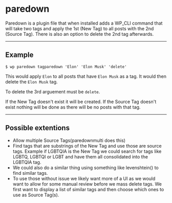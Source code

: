 # paredown

Paredown is a plugin file that when installed adds a WP_CLI command that will take two tags and apply the 1st (New Tag) to all posts with the 2nd (Source Tag). There is also an option to delete the 2nd tag afterwards.

-----

## Example

```
$ wp paredown tagparedown 'Elon' 'Elon Musk' 'delete'
```

This would apply `Elon` to all posts that have `Elon Musk` as a tag. It would then delete the `Elon Musk` tag.

To delete the 3rd arguement must be `delete`.

If the New Tag doesn't exist it will be created. If the Source Tag doesn't exist nothing will be done as there will be no posts with that tag.


------

## Possible extentions

* Allow multiple Source Tags(paredownmulti does this)
* Find tags that are substrings of the New Tag and use those are source tags. Example if LGBTQIA is the New Tag we could search for tags like LGBTQ, LGBTQI or LGBT and have them all consolidated into the LGBTQIA tag.
* We could also do a similar thing using something like levenshtein() to find similar tags.
* To use those without issue we likely want more of a UI as we would want to allow for some manual review before we mass delete tags. We first want to display a list of similar tags and then choose which ones to use as Source Tag(s).
